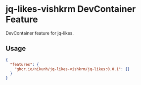 # jq-likes-vishkrm DevContainer Feature

DevContainer feature for jq-likes.

## Usage

```json
{
  "features": {
    "ghcr.io/nikunh/jq-likes-vishkrm/jq-likes:0.0.1": {}
  }
}
```

